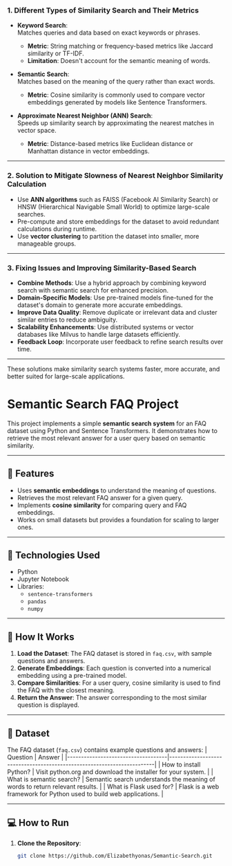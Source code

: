 ### 1. **Different Types of Similarity Search and Their Metrics**  
- **Keyword Search**:  
  Matches queries and data based on exact keywords or phrases.  
  - **Metric**: String matching or frequency-based metrics like Jaccard similarity or TF-IDF.  
  - **Limitation**: Doesn't account for the semantic meaning of words.

- **Semantic Search**:  
  Matches based on the meaning of the query rather than exact words.  
  - **Metric**: Cosine similarity is commonly used to compare vector embeddings generated by models like Sentence Transformers.  

- **Approximate Nearest Neighbor (ANN) Search**:  
  Speeds up similarity search by approximating the nearest matches in vector space.  
  - **Metric**: Distance-based metrics like Euclidean distance or Manhattan distance in vector embeddings.

---

### 2. **Solution to Mitigate Slowness of Nearest Neighbor Similarity Calculation**  
- Use **ANN algorithms** such as FAISS (Facebook AI Similarity Search) or HNSW (Hierarchical Navigable Small World) to optimize large-scale searches.
- Pre-compute and store embeddings for the dataset to avoid redundant calculations during runtime.
- Use **vector clustering** to partition the dataset into smaller, more manageable groups.

---

### 3. **Fixing Issues and Improving Similarity-Based Search**  
- **Combine Methods**: Use a hybrid approach by combining keyword search with semantic search for enhanced precision.
- **Domain-Specific Models**: Use pre-trained models fine-tuned for the dataset's domain to generate more accurate embeddings.
- **Improve Data Quality**: Remove duplicate or irrelevant data and cluster similar entries to reduce ambiguity.
- **Scalability Enhancements**: Use distributed systems or vector databases like Milvus to handle large datasets efficiently.  
- **Feedback Loop**: Incorporate user feedback to refine search results over time.  

---

These solutions make similarity search systems faster, more accurate, and better suited for large-scale applications.


# Semantic Search FAQ Project

This project implements a simple **semantic search system** for an FAQ dataset using Python and Sentence Transformers. It demonstrates how to retrieve the most relevant answer for a user query based on semantic similarity.

---

## 📖 Features
- Uses **semantic embeddings** to understand the meaning of questions.
- Retrieves the most relevant FAQ answer for a given query.
- Implements **cosine similarity** for comparing query and FAQ embeddings.
- Works on small datasets but provides a foundation for scaling to larger ones.

---

## 🔧 Technologies Used
- Python
- Jupyter Notebook
- Libraries:
  - `sentence-transformers`
  - `pandas`
  - `numpy`

---

## 🚀 How It Works
1. **Load the Dataset**: The FAQ dataset is stored in `faq.csv`, with sample questions and answers.
2. **Generate Embeddings**: Each question is converted into a numerical embedding using a pre-trained model.
3. **Compare Similarities**: For a user query, cosine similarity is used to find the FAQ with the closest meaning.
4. **Return the Answer**: The answer corresponding to the most similar question is displayed.

---

## 📁 Dataset
The FAQ dataset (`faq.csv`) contains example questions and answers:
| Question                           | Answer                                                                 |
|------------------------------------|------------------------------------------------------------------------|
| How to install Python?             | Visit python.org and download the installer for your system.          |
| What is semantic search?           | Semantic search understands the meaning of words to return relevant results. |
| What is Flask used for?            | Flask is a web framework for Python used to build web applications.   |



---

## 💻 How to Run
1. **Clone the Repository**:
   ```bash
   git clone https://github.com/Elizabethyonas/Semantic-Search.git
   
